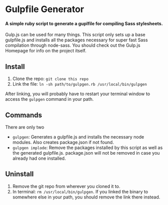 # Gulpfile Generator

#### A simple ruby script to generate a guplfile for compiling Sass stylesheets.

Gulp.js can be used for many things. This script only sets up a base gulpfile.js and installs all the packages necessary for super fast Sass compilation through node-sass. You should check out the Gulp.js Homepage for info on the project itself.

## Install

1. Clone the repo: `git clone this repo`
2. Link the file: `ln -sh path/to/gulpgen.rb /usr/local/bin/gulpgen`

After linking, you will probably have to restart your terminal window to access the `gulpgen` command in your path. 

## Commands

There are only two

- `gulpgen`: Generates a gulpfile.js and installs the necessary node modules. Also creates package.json if not found.
- `gulpgen implode`: Remove the packages installed by this script as well as the generated gulpfile.js. package.json will not be removed in case you already had one installed.

## Uninstall

1. Remove the git repo from wherever you cloned it to.
2. In terminal: `rm /usr/local/bin/gulpgen`. If you linked the binary to somewhere else in your path, you should remove the link there instead.
